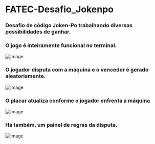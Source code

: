 # FATEC-Desafio_Jokenpo

### Desafio de código Joken-Po trabalhando diversas possibilidades de ganhar.

### O jogo é inteiramente funcional no terminal.

![image](https://user-images.githubusercontent.com/109118303/220775139-bd5701ff-3f97-4ba2-b0ae-03ee78c186bc.png)

### O jogador disputa com a máquina e o vencedor é gerado aleatoriamente.
![image](https://user-images.githubusercontent.com/109118303/220775258-c1610991-627c-4353-a31d-c8c73f5eac8d.png)

### O placar atualiza conforme o jogador enfrenta a máquina
![image](https://user-images.githubusercontent.com/109118303/220775472-4976317e-fc85-4722-9892-ae30648430da.png)

### Há também, um painel de regras da disputa.
![image](https://user-images.githubusercontent.com/109118303/220775686-061910a5-3e84-41a6-a087-76806bcbb90a.png)
